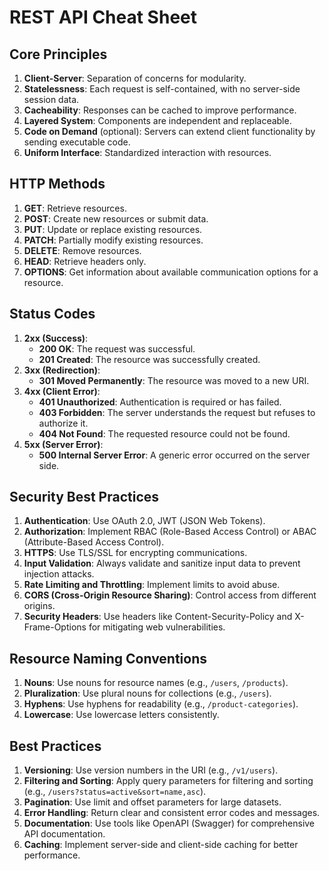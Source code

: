 
# REST API Cheat Sheet

## Core Principles
1. **Client-Server**: Separation of concerns for modularity.
2. **Statelessness**: Each request is self-contained, with no server-side session data.
3. **Cacheability**: Responses can be cached to improve performance.
4. **Layered System**: Components are independent and replaceable.
5. **Code on Demand** (optional): Servers can extend client functionality by sending executable code.
6. **Uniform Interface**: Standardized interaction with resources.

## HTTP Methods
1. **GET**: Retrieve resources.
2. **POST**: Create new resources or submit data.
3. **PUT**: Update or replace existing resources.
4. **PATCH**: Partially modify existing resources.
5. **DELETE**: Remove resources.
6. **HEAD**: Retrieve headers only.
7. **OPTIONS**: Get information about available communication options for a resource.

## Status Codes
1. **2xx (Success)**:
    - **200 OK**: The request was successful.
    - **201 Created**: The resource was successfully created.
2. **3xx (Redirection)**:
    - **301 Moved Permanently**: The resource was moved to a new URI.
3. **4xx (Client Error)**:
    - **401 Unauthorized**: Authentication is required or has failed.
    - **403 Forbidden**: The server understands the request but refuses to authorize it.
    - **404 Not Found**: The requested resource could not be found.
4. **5xx (Server Error)**:
    - **500 Internal Server Error**: A generic error occurred on the server side.

## Security Best Practices
1. **Authentication**: Use OAuth 2.0, JWT (JSON Web Tokens).
2. **Authorization**: Implement RBAC (Role-Based Access Control) or ABAC (Attribute-Based Access Control).
3. **HTTPS**: Use TLS/SSL for encrypting communications.
4. **Input Validation**: Always validate and sanitize input data to prevent injection attacks.
5. **Rate Limiting and Throttling**: Implement limits to avoid abuse.
6. **CORS (Cross-Origin Resource Sharing)**: Control access from different origins.
7. **Security Headers**: Use headers like Content-Security-Policy and X-Frame-Options for mitigating web vulnerabilities.

## Resource Naming Conventions
1. **Nouns**: Use nouns for resource names (e.g., `/users`, `/products`).
2. **Pluralization**: Use plural nouns for collections (e.g., `/users`).
3. **Hyphens**: Use hyphens for readability (e.g., `/product-categories`).
4. **Lowercase**: Use lowercase letters consistently.

## Best Practices
1. **Versioning**: Use version numbers in the URI (e.g., `/v1/users`).
2. **Filtering and Sorting**: Apply query parameters for filtering and sorting (e.g., `/users?status=active&sort=name,asc`).
3. **Pagination**: Use limit and offset parameters for large datasets.
4. **Error Handling**: Return clear and consistent error codes and messages.
5. **Documentation**: Use tools like OpenAPI (Swagger) for comprehensive API documentation.
6. **Caching**: Implement server-side and client-side caching for better performance.
